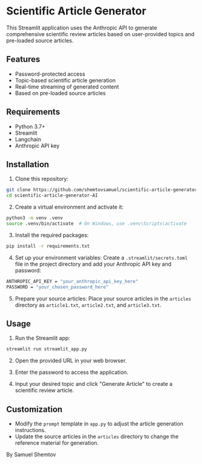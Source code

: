 # Scientific Article Generator

This Streamlit application uses the Anthropic API to generate comprehensive scientific review articles based on user-provided topics and pre-loaded source articles.

## Features

- Password-protected access
- Topic-based scientific article generation
- Real-time streaming of generated content
- Based on pre-loaded source articles

## Requirements

- Python 3.7+
- Streamlit
- Langchain
- Anthropic API key

## Installation

1. Clone this repository:

```bash
git clone https://github.com/shemtovsamuel/scientific-article-generator-AI.git
cd scientific-article-generator-AI
```

2. Create a virtual environment and activate it:

```bash
python3 -m venv .venv
source .venv/bin/activate  # On Windows, use .venv\Scripts\activate
```

3. Install the required packages:

```bash
pip install -r requirements.txt
```

4. Set up your environment variables:
   Create a `.streamlit/secrets.toml` file in the project directory and add your Anthropic API key and password:

```bash
ANTHROPIC_API_KEY = "your_anthropic_api_key_here"
PASSWORD = "your_chosen_password_here"
```

5. Prepare your source articles:
   Place your source articles in the `articles` directory as `article1.txt`, `article2.txt`, and `article3.txt`.

## Usage

1. Run the Streamlit app:

```bash
streamlit run streamlit_app.py
```

2. Open the provided URL in your web browser.

3. Enter the password to access the application.

4. Input your desired topic and click "Generate Article" to create a scientific review article.

## Customization

- Modify the `prompt` template in `app.py` to adjust the article generation instructions.
- Update the source articles in the `articles` directory to change the reference material for generation.

By Samuel Shemtov
